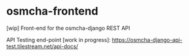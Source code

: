 # osmcha-frontend
[wip] Front-end for the osmcha-django REST API

API Testing end-point [work in progress]: https://osmcha-django-api-test.tilestream.net/api-docs/
